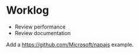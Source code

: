 # Worklog

* Review performance
* Review documentation

Add a https://github.com/Microsoft/napajs example.

